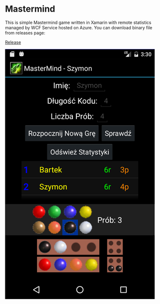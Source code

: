 # Mastermind
This is simple Mastermind game written in Xamarin with remote statistics managed by WCF Service hosted on Azure. You can download binary file from releases page:

[Release](https://github.com/rvnlord/Mastermind/releases)

![MainActivity](/Images/2017-12-15_163039.png?raw=true "Main Activity")
